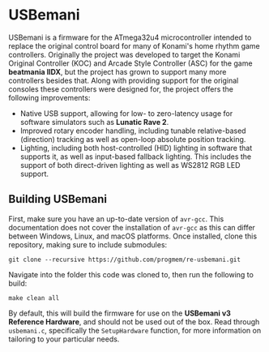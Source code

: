 # USBemani

USBemani is a firmware for the ATmega32u4 microcontroller intended to replace the original control board for many of Konami's home rhythm game controllers. Originally the project was developed to target the Konami Original Controller (KOC) and Arcade Style Controller (ASC) for the game **beatmania IIDX**, but the project has grown to support many more controllers besides that. Along with providing support for the original consoles these controllers were designed for, the project offers the following improvements:

* Native USB support, allowing for low- to zero-latency usage for software simulators such as **Lunatic Rave 2**.
* Improved rotary encoder handling, including tunable relative-based (direction) tracking as well as open-loop absolute position tracking.
* Lighting, including both host-controlled (HID) lighting in software that supports it, as well as input-based fallback lighting. This includes the support of both direct-driven lighting as well as WS2812 RGB LED support.

## Building USBemani

First, make sure you have an up-to-date version of `avr-gcc`. This documentation does not cover the installation of `avr-gcc` as this can differ between Windows, Linux, and macOS platforms. Once installed, clone this repository, making sure to include submodules:

```
git clone --recursive https://github.com/progmem/re-usbemani.git
```

Navigate into the folder this code was cloned to, then run the following to build:

```
make clean all
```

By default, this will build the firmware for use on the **USBemani v3 Reference Hardware**, and should not be used out of the box. Read through `usbemani.c`, specifically the `SetupHardware` function, for more information on tailoring to your particular needs.
